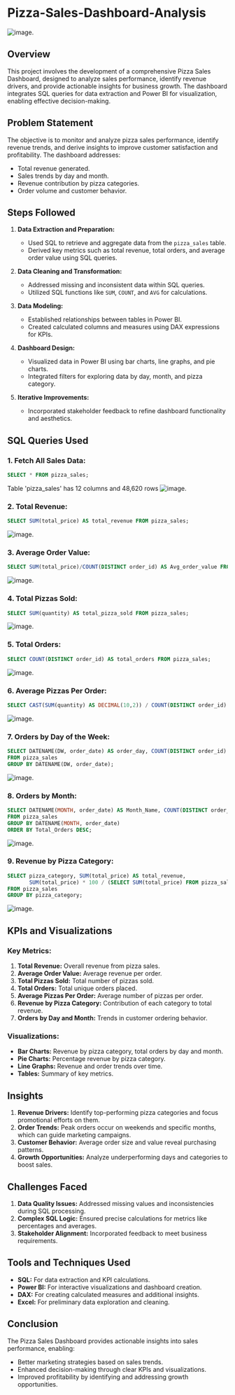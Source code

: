 # Pizza-Sales-Dashboard-Analysis
![image](https://github.com/user-attachments/assets/9a3595c1-af27-4e64-a31c-1ec771ec2521).
## Overview
This project involves the development of a comprehensive Pizza Sales Dashboard, designed to analyze sales performance, identify revenue drivers, and provide actionable insights for business growth. The dashboard integrates SQL queries for data extraction and Power BI for visualization, enabling effective decision-making.


## Problem Statement
The objective is to monitor and analyze pizza sales performance, identify revenue trends, and derive insights to improve customer satisfaction and profitability. The dashboard addresses:
- Total revenue generated.
- Sales trends by day and month.
- Revenue contribution by pizza categories.
- Order volume and customer behavior.



## Steps Followed

1. **Data Extraction and Preparation:**
   - Used SQL to retrieve and aggregate data from the `pizza_sales` table.
   - Derived key metrics such as total revenue, total orders, and average order value using SQL queries.

2. **Data Cleaning and Transformation:**
   - Addressed missing and inconsistent data within SQL queries.
   - Utilized SQL functions like `SUM`, `COUNT`, and `AVG` for calculations.

3. **Data Modeling:**
   - Established relationships between tables in Power BI.
   - Created calculated columns and measures using DAX expressions for KPIs.

4. **Dashboard Design:**
   - Visualized data in Power BI using bar charts, line graphs, and pie charts.
   - Integrated filters for exploring data by day, month, and pizza category.

5. **Iterative Improvements:**
   - Incorporated stakeholder feedback to refine dashboard functionality and aesthetics.



## SQL Queries Used

### 1. Fetch All Sales Data:
```sql
SELECT * FROM pizza_sales;
```

Table 'pizza_sales' has 12 columns and 48,620 rows
![image](https://github.com/user-attachments/assets/9a3595c1-af27-4e64-a31c-1ec771ec2521).

### 2. Total Revenue:
```sql
SELECT SUM(total_price) AS total_revenue FROM pizza_sales;
```
![image](https://github.com/user-attachments/assets/9a3595c1-af27-4e64-a31c-1ec771ec2521).

### 3. Average Order Value:
```sql
SELECT SUM(total_price)/COUNT(DISTINCT order_id) AS Avg_order_value FROM pizza_sales;
```
![image](https://github.com/user-attachments/assets/9a3595c1-af27-4e64-a31c-1ec771ec2521).

### 4. Total Pizzas Sold:
```sql
SELECT SUM(quantity) AS total_pizza_sold FROM pizza_sales;
```
![image](https://github.com/user-attachments/assets/9a3595c1-af27-4e64-a31c-1ec771ec2521).

### 5. Total Orders:
```sql
SELECT COUNT(DISTINCT order_id) AS total_orders FROM pizza_sales;
```
![image](https://github.com/user-attachments/assets/9a3595c1-af27-4e64-a31c-1ec771ec2521).

### 6. Average Pizzas Per Order:
```sql
SELECT CAST(SUM(quantity) AS DECIMAL(10,2)) / COUNT(DISTINCT order_id) AS Avg_Pizzas_per_order FROM pizza_sales;
```
![image](https://github.com/user-attachments/assets/9a3595c1-af27-4e64-a31c-1ec771ec2521).

### 7. Orders by Day of the Week:
```sql
SELECT DATENAME(DW, order_date) AS order_day, COUNT(DISTINCT order_id) AS total_orders 
FROM pizza_sales
GROUP BY DATENAME(DW, order_date);
```
![image](https://github.com/user-attachments/assets/9a3595c1-af27-4e64-a31c-1ec771ec2521).

### 8. Orders by Month:
```sql
SELECT DATENAME(MONTH, order_date) AS Month_Name, COUNT(DISTINCT order_id) AS Total_Orders
FROM pizza_sales
GROUP BY DATENAME(MONTH, order_date)
ORDER BY Total_Orders DESC;
```
![image](https://github.com/user-attachments/assets/9a3595c1-af27-4e64-a31c-1ec771ec2521).

### 9. Revenue by Pizza Category:
```sql
SELECT pizza_category, SUM(total_price) AS total_revenue,
       SUM(total_price) * 100 / (SELECT SUM(total_price) FROM pizza_sales) AS PCT
FROM pizza_sales
GROUP BY pizza_category;
```
![image](https://github.com/user-attachments/assets/9a3595c1-af27-4e64-a31c-1ec771ec2521).


## KPIs and Visualizations

### Key Metrics:
1. **Total Revenue:** Overall revenue from pizza sales.
2. **Average Order Value:** Average revenue per order.
3. **Total Pizzas Sold:** Total number of pizzas sold.
4. **Total Orders:** Total unique orders placed.
5. **Average Pizzas Per Order:** Average number of pizzas per order.
6. **Revenue by Pizza Category:** Contribution of each category to total revenue.
7. **Orders by Day and Month:** Trends in customer ordering behavior.

### Visualizations:
- **Bar Charts:** Revenue by pizza category, total orders by day and month.
- **Pie Charts:** Percentage revenue by pizza category.
- **Line Graphs:** Revenue and order trends over time.
- **Tables:** Summary of key metrics.



## Insights
1. **Revenue Drivers:** Identify top-performing pizza categories and focus promotional efforts on them.
2. **Order Trends:** Peak orders occur on weekends and specific months, which can guide marketing campaigns.
3. **Customer Behavior:** Average order size and value reveal purchasing patterns.
4. **Growth Opportunities:** Analyze underperforming days and categories to boost sales.



## Challenges Faced
1. **Data Quality Issues:** Addressed missing values and inconsistencies during SQL processing.
2. **Complex SQL Logic:** Ensured precise calculations for metrics like percentages and averages.
3. **Stakeholder Alignment:** Incorporated feedback to meet business requirements.


## Tools and Techniques Used
- **SQL:** For data extraction and KPI calculations.
- **Power BI:** For interactive visualizations and dashboard creation.
- **DAX:** For creating calculated measures and additional insights.
- **Excel:** For preliminary data exploration and cleaning.



## Conclusion
The Pizza Sales Dashboard provides actionable insights into sales performance, enabling:
- Better marketing strategies based on sales trends.
- Enhanced decision-making through clear KPIs and visualizations.
- Improved profitability by identifying and addressing growth opportunities.


